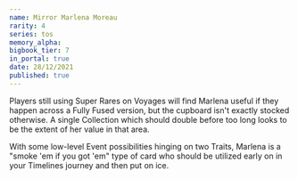 ```yaml
---
name: Mirror Marlena Moreau
rarity: 4
series: tos
memory_alpha:
bigbook_tier: 7
in_portal: true
date: 28/12/2021
published: true
---
```


Players still using Super Rares on Voyages will find Marlena useful if they happen across a Fully Fused version, but the cupboard isn't exactly stocked otherwise. A single Collection which should double before too long looks to be the extent of her value in that area.

With some low-level Event possibilities hinging on two Traits, Marlena is a "smoke 'em if you got 'em" type of card who should be utilized early on in your Timelines journey and then put on ice.
